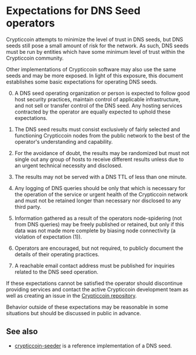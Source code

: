 Expectations for DNS Seed operators
====================================

Crypticcoin attempts to minimize the level of trust in DNS seeds,
but DNS seeds still pose a small amount of risk for the network.
As such, DNS seeds must be run by entities which have some minimum
level of trust within the Crypticcoin community.

Other implementations of Crypticcoin software may also use the same
seeds and may be more exposed. In light of this exposure, this
document establishes some basic expectations for operating DNS seeds.

0. A DNS seed operating organization or person is expected to follow good
host security practices, maintain control of applicable infrastructure,
and not sell or transfer control of the DNS seed. Any hosting services
contracted by the operator are equally expected to uphold these expectations.

1. The DNS seed results must consist exclusively of fairly selected and
functioning Crypticcoin nodes from the public network to the best of the
operator's understanding and capability.

2. For the avoidance of doubt, the results may be randomized but must not
single out any group of hosts to receive different results unless due to an
urgent technical necessity and disclosed.

3. The results may not be served with a DNS TTL of less than one minute.

4. Any logging of DNS queries should be only that which is necessary
for the operation of the service or urgent health of the Crypticcoin
network and must not be retained longer than necessary nor disclosed
to any third party.

5. Information gathered as a result of the operators node-spidering
(not from DNS queries) may be freely published or retained, but only
if this data was not made more complete by biasing node connectivity
(a violation of expectation (1)).

6. Operators are encouraged, but not required, to publicly document the
details of their operating practices.

7. A reachable email contact address must be published for inquiries
related to the DNS seed operation.

If these expectations cannot be satisfied the operator should discontinue
providing services and contact the active Crypticcoin development team as well as
creating an issue in the [Crypticcoin repository](https://github.com/crypticcoin/crypticcoin).

Behavior outside of these expectations may be reasonable in some
situations but should be discussed in public in advance.

See also
----------
- [crypticcoin-seeder](https://github.com/crypticcoin/crypticcoin-seeder) is a reference
  implementation of a DNS seed.
